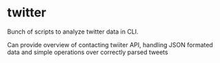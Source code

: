 twitter
=======

Bunch of scripts to analyze twitter data in CLI.

Can provide overview of contacting twiiter API, handling JSON formated data
and simple operations over correctly parsed tweets
